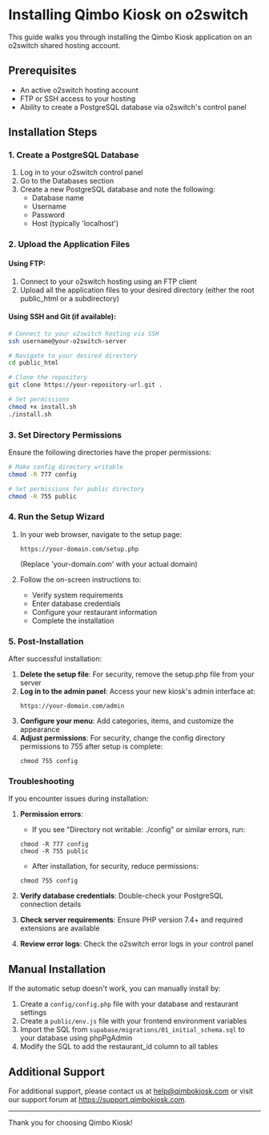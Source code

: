 
# Installing Qimbo Kiosk on o2switch

This guide walks you through installing the Qimbo Kiosk application on an o2switch shared hosting account.

## Prerequisites

- An active o2switch hosting account
- FTP or SSH access to your hosting
- Ability to create a PostgreSQL database via o2switch's control panel

## Installation Steps

### 1. Create a PostgreSQL Database

1. Log in to your o2switch control panel
2. Go to the Databases section
3. Create a new PostgreSQL database and note the following:
   - Database name
   - Username
   - Password
   - Host (typically 'localhost')

### 2. Upload the Application Files

#### Using FTP:

1. Connect to your o2switch hosting using an FTP client
2. Upload all the application files to your desired directory (either the root public_html or a subdirectory)

#### Using SSH and Git (if available):

```bash
# Connect to your o2switch hosting via SSH
ssh username@your-o2switch-server

# Navigate to your desired directory
cd public_html

# Clone the repository
git clone https://your-repository-url.git .

# Set permissions
chmod +x install.sh
./install.sh
```

### 3. Set Directory Permissions

Ensure the following directories have the proper permissions:

```bash
# Make config directory writable
chmod -R 777 config

# Set permissions for public directory
chmod -R 755 public
```

### 4. Run the Setup Wizard

1. In your web browser, navigate to the setup page:
   ```
   https://your-domain.com/setup.php
   ```
   (Replace 'your-domain.com' with your actual domain)

2. Follow the on-screen instructions to:
   - Verify system requirements
   - Enter database credentials
   - Configure your restaurant information
   - Complete the installation

### 5. Post-Installation

After successful installation:

1. **Delete the setup file**: For security, remove the setup.php file from your server
2. **Log in to the admin panel**: Access your new kiosk's admin interface at:
   ```
   https://your-domain.com/admin
   ```
3. **Configure your menu**: Add categories, items, and customize the appearance
4. **Adjust permissions**: For security, change the config directory permissions to 755 after setup is complete:
   ```
   chmod 755 config
   ```

### Troubleshooting

If you encounter issues during installation:

1. **Permission errors**: 
   - If you see "Directory not writable: ./config" or similar errors, run:
   ```
   chmod -R 777 config
   chmod -R 755 public
   ```
   - After installation, for security, reduce permissions:
   ```
   chmod 755 config
   ```

2. **Verify database credentials**: Double-check your PostgreSQL connection details
3. **Check server requirements**: Ensure PHP version 7.4+ and required extensions are available
4. **Review error logs**: Check the o2switch error logs in your control panel

## Manual Installation

If the automatic setup doesn't work, you can manually install by:

1. Create a `config/config.php` file with your database and restaurant settings
2. Create a `public/env.js` file with your frontend environment variables
3. Import the SQL from `supabase/migrations/01_initial_schema.sql` to your database using phpPgAdmin
4. Modify the SQL to add the restaurant_id column to all tables

## Additional Support

For additional support, please contact us at help@qimbokiosk.com or visit our support forum at https://support.qimbokiosk.com.

---

Thank you for choosing Qimbo Kiosk!
